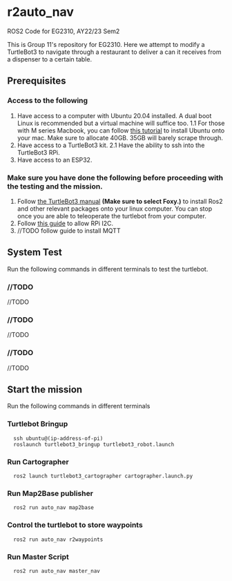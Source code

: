 # r2auto_nav
ROS2 Code for EG2310, AY22/23 Sem2

This is Group 11's repository for EG2310. Here we attempt to modify a TurtleBot3 to navigate through a restaurant to deliver a can it receives from a dispenser to a certain table.


## Prerequisites

### Access to the following
1. Have access to a computer with Ubuntu 20.04 installed. A dual boot Linux is recommended but a virtual machine will suffice too. 
1.1 For those with M series Macbook, you can follow [this tutorial](https://www.youtube.com/watch?v=suntoEurFio) to install Ubuntu onto your mac. Make sure to allocate 40GB. 35GB will barely scrape through.
2. Have access to a TurtleBot3 kit. 
2.1 Have the ability to ssh into the TurtleBot3 RPi.
3. Have access to an ESP32.

### Make sure you have done the following before proceeding with the testing and the mission.
1. Follow [the TurtleBot3 manual](https://emanual.robotis.com/docs/en/platform/turtlebot3/quick-start/) **(Make sure to select Foxy.)** to install Ros2 and other relevant packages onto your linux computer. You can stop once you are able to teleoperate the turtlebot from your computer.
2. Follow [this guide](https://ask.wingware.com/question/3/i2c-problem-with-remote-raspberry-pi/) to allow RPi I2C. 
3. //TODO follow guide to install MQTT



## System Test
Run the following commands in different terminals to test the turtlebot.

### //TODO
  //TODO
### //TODO
  //TODO
### //TODO
  //TODO

## Start the mission 

Run the following commands in different terminals
### Turtlebot Bringup
```
  ssh ubuntu@(ip-address-of-pi)
  roslaunch turtlebot3_bringup turtlebot3_robot.launch
```
### Run Cartographer
```
  ros2 launch turtlebot3_cartographer cartographer.launch.py
```
### Run Map2Base publisher
```
  ros2 run auto_nav map2base
```
### Control the turtlebot to store waypoints
```
  ros2 run auto_nav r2waypoints
```
### Run Master Script
```
  ros2 run auto_nav master_nav
```


  


